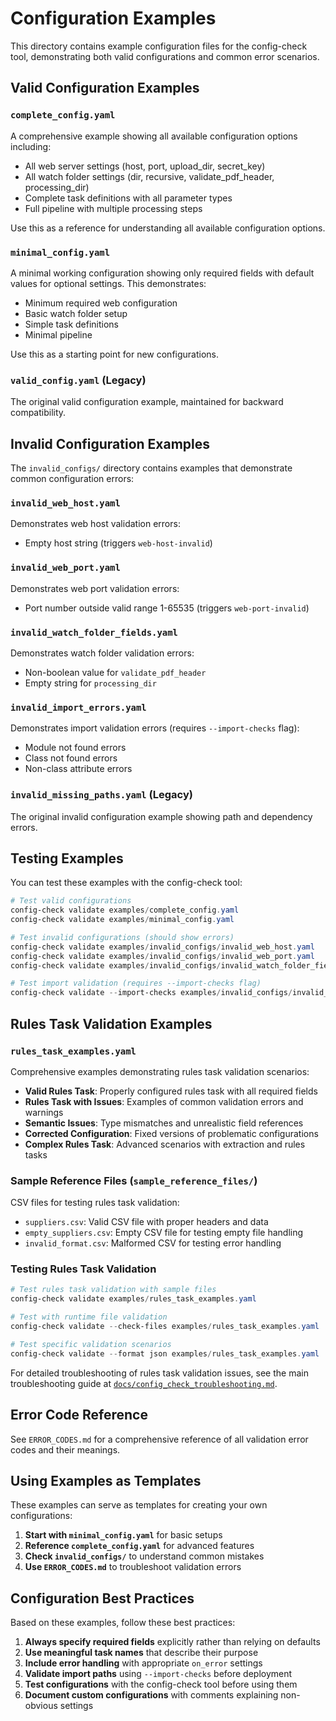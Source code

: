 # Configuration Examples

This directory contains example configuration files for the config-check tool, demonstrating both valid configurations and common error scenarios.

## Valid Configuration Examples

### `complete_config.yaml`
A comprehensive example showing all available configuration options including:
- All web server settings (host, port, upload_dir, secret_key)
- All watch folder settings (dir, recursive, validate_pdf_header, processing_dir)
- Complete task definitions with all parameter types
- Full pipeline with multiple processing steps

Use this as a reference for understanding all available configuration options.

### `minimal_config.yaml`
A minimal working configuration showing only required fields with default values for optional settings. This demonstrates:
- Minimum required web configuration
- Basic watch folder setup
- Simple task definitions
- Minimal pipeline

Use this as a starting point for new configurations.

### `valid_config.yaml` (Legacy)
The original valid configuration example, maintained for backward compatibility.

## Invalid Configuration Examples

The `invalid_configs/` directory contains examples that demonstrate common configuration errors:

### `invalid_web_host.yaml`
Demonstrates web host validation errors:
- Empty host string (triggers `web-host-invalid`)

### `invalid_web_port.yaml`
Demonstrates web port validation errors:
- Port number outside valid range 1-65535 (triggers `web-port-invalid`)

### `invalid_watch_folder_fields.yaml`
Demonstrates watch folder validation errors:
- Non-boolean value for `validate_pdf_header`
- Empty string for `processing_dir`

### `invalid_import_errors.yaml`
Demonstrates import validation errors (requires `--import-checks` flag):
- Module not found errors
- Class not found errors
- Non-class attribute errors

### `invalid_missing_paths.yaml` (Legacy)
The original invalid configuration example showing path and dependency errors.

## Testing Examples

You can test these examples with the config-check tool:

```powershell
# Test valid configurations
config-check validate examples/complete_config.yaml
config-check validate examples/minimal_config.yaml

# Test invalid configurations (should show errors)
config-check validate examples/invalid_configs/invalid_web_host.yaml
config-check validate examples/invalid_configs/invalid_web_port.yaml
config-check validate examples/invalid_configs/invalid_watch_folder_fields.yaml

# Test import validation (requires --import-checks flag)
config-check validate --import-checks examples/invalid_configs/invalid_import_errors.yaml
```

## Rules Task Validation Examples

### `rules_task_examples.yaml`
Comprehensive examples demonstrating rules task validation scenarios:

- **Valid Rules Task**: Properly configured rules task with all required fields
- **Rules Task with Issues**: Examples of common validation errors and warnings
- **Semantic Issues**: Type mismatches and unrealistic field references
- **Corrected Configuration**: Fixed versions of problematic configurations
- **Complex Rules Task**: Advanced scenarios with extraction and rules tasks

### Sample Reference Files (`sample_reference_files/`)
CSV files for testing rules task validation:

- `suppliers.csv`: Valid CSV file with proper headers and data
- `empty_suppliers.csv`: Empty CSV file for testing empty file handling
- `invalid_format.csv`: Malformed CSV for testing error handling

### Testing Rules Task Validation

```powershell
# Test rules task validation with sample files
config-check validate examples/rules_task_examples.yaml

# Test with runtime file validation
config-check validate --check-files examples/rules_task_examples.yaml

# Test specific validation scenarios
config-check validate --format json examples/rules_task_examples.yaml
```

For detailed troubleshooting of rules task validation issues, see the main troubleshooting guide at [`docs/config_check_troubleshooting.md`](../../../docs/config_check_troubleshooting.md).

## Error Code Reference

See `ERROR_CODES.md` for a comprehensive reference of all validation error codes and their meanings.

## Using Examples as Templates

These examples can serve as templates for creating your own configurations:

1. **Start with `minimal_config.yaml`** for basic setups
2. **Reference `complete_config.yaml`** for advanced features
3. **Check `invalid_configs/`** to understand common mistakes
4. **Use `ERROR_CODES.md`** to troubleshoot validation errors

## Configuration Best Practices

Based on these examples, follow these best practices:

1. **Always specify required fields** explicitly rather than relying on defaults
2. **Use meaningful task names** that describe their purpose
3. **Include error handling** with appropriate `on_error` settings
4. **Validate import paths** using `--import-checks` before deployment
5. **Test configurations** with the config-check tool before using them
6. **Document custom configurations** with comments explaining non-obvious settings